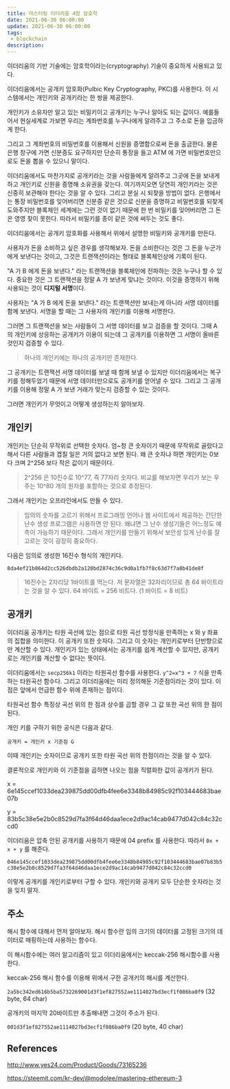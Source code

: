 ```yaml
---
title: 마스터링 이더리움 4장 암호학
date: 2021-06-30 06:00:00
update: 2021-06-30 06:00:00
tags:
 - blockchain
description:
---
```


이더리움의 기반 기술에는 암호학이라는(cryptography) 기술이 중요하게 사용되고 있다.

이더리움에서는 공개키 암호화(Pulbic Key Cryptography, PKC)를 사용한다. 이 시스템에서는 개인키와 공개키라는 한 쌍을 제공한다.

개인키가 소유자만 알고 있는 비밀키이고 공개키는 누구나 알아도 되는 값이다. 예를들어서 현실세계로 가보면 우리는 계좌번호를 누구나에게 알려주고 그 주소로 돈을 입금하게 한다.

그리고 그 계좌번호의 비밀번호를 이용해서 신원을 증명함으로써 돈을 출금한다. 물론 은행 창구에 가면 신분증도 요구하지만 단순히 통장을 들고 ATM 에 가면 비밀번호만으로도 돈을 뽑을 수 있으니 말이다.

이더리움에서도 마찬가지로 공개키라는 것을 사람들에게 알려주고 그곳에 돈을 보내게 하고 개인키로 신원을 증명해 소유권을 갖는다. 여기까지오면 당연히 개인키라는 것은 신중히 보관해야 한다는 것을 알 수 있다. 그리고 분실 시 되찾을 방법이 없다. 은행에서는 통장 비밀번호를 잊어버리면 신분증 같은 것으로 신분을 증명하고 비밀번호를 되찾게 도와주지만 블록체인 세계에는 그런 것이 없기 때문에 한 번 비밀키를 잊어버리면 그 돈은 영영 찾이 못한다. 따라서 비밀키를 종이 같은 것에 써두는 것도 좋다.

이더리움에서는 공개키 암호화를 사용해서 위에서 설명한 비밀키와 공개키를 만든다.

사용자가 돈을 소비하고 싶은 경우를 생각해보자. 돈을 소비한다는 것은 그 돈을 누군가에게 보낸다는 것이고, 그것은 트랜잭션이라는 형태로 블록체인상에 기록이 된다.

"A 가 B 에게 돈을 보낸다." 라는 트랜잭션을 블록체인에 전파하는 것은 누구나 할 수 있다. 중요한 것은 그 트랜잭션을 정말 A 가 보낸게 맞냐는 것이다. 이것을 증명하기 위해 사용되는 것이 **디지털 서명**이다.

사용자는 "A 가 B 에게 돈을 보낸다." 라는 트랜잭션만 보내는게 아니라 서명 데이터를 함께 보낸다. 서명을 할 때는 그 사용자의 개인키를 이용해 서명한다.

그러면 그 트랜잭션을 보는 사람들이 그 서명 데이터를 보고 검증을 할 것이다. 그때 A 의 개인키에 상응하는 공개키가 이용이 되는데 그 공개키를 이용하면 그 서명이 올바른 것인지 검증할 수 있다.

> 하나의 개인키에는 하나의 공개키만 존재한다.

그 공개키는 트랜잭션 서명 데이터를 보낼 때 함께 보낼 수 있지만 이더리움에서는 복구 키를 정해두었기 때문에 서명 데이터만으로도 공개키를 얻어낼 수 있다. 그리고 그 공개키를 이용해 정말 A 가 보낸 거래가 맞는지 검증할 수 있는 것이다.

그러면 개인키가 무엇이고 어떻게 생성하는지 알아보자.

## 개인키

개인키는 단순히 무작위로 선택한 숫자다. 엄~청 큰 숫자이기 때문에 무작위로 골랐다고 해서 다른 사람들과 겹칠 일은 거의 없다고 보면 된다. 왜 큰 숫자냐 하면 개인키는 0보다 크며 2^256 보다 작은 값이기 때문이다.

> 2^256 은 10진수로 10^77, 즉 77자리 숫자다. 비교를 해보자면 우리가 보는 우주는 10^80 개의 원자를 포함하는 것으로 추정된다.

그래서 개인키는 오프라인에서도 만들 수 있다.

> 임의의 숫자를 고르기 위해서 프로그래밍 언어나 웹 사이트에서 제공하는 간단한 난수 생성 프로그램은 사용하면 안 된다. 왜냐면 그 난수 생성기들은 어느정도 예측이 가능하기 때문이다.
> 그래서 개인키를 만들기 위해서 보안성 있게 난수를 잘 고르는 것이 굉장히 중요하다.

다음은 임의로 생성한 16진수 형식의 개인키다.

`8da4ef21b864d2cc526dbdb2a120bd2874c36c9d0a1fb7f8c63d7f7a8b41de8f`

> 16진수는 2자리당 1바이트를 먹는다. 저 문자열은 32자리이므로 총 64 바이트라는 것을 알 수 있다. 64 바이트 = 256 비트다. (1 바이트 = 8 비트)

## 공개키

이더리움 공개키는 타원 곡선에 있는 점으로 타원 곡선 방정식을 만족하는 x 와 y 좌표의 집합을 의미한다. 이 공개키 또한 숫자다. 그리고 이 숫자는 개인키로부터 단반향으로만 계산할 수 있다. 개인키가 있는 상태에서는 공개키를 쉽게 계산할 수 있지만, 공개키로는 개인키를 계산할 수 없다는 뜻이다.

이더리움에서는 `secp256k1` 이라는 타원곡선 함수를 사용한다. `y^2=x^3 + 7` 식을 만족하는 타원곡선 함수다. 그리고 이더리움에는 미리 정의해둔 기준점이라는 것이 있다. 이 점은 앞에서 언급한 함수 위에 존재하는 점이다.

타원곡선 함수 특징상 곡선 위의 한 점과 상수를 곱할 경우 그 값 또한 곡선 위의 한 점이 된다.

개인 키를 구하기 위한 공식은 다음과 같다.

`공개키 = 개인키 x 기준점 G`

이때 개인키는 숫자이므로 공개키 또한 타원 곡선 위의 한점이라는 것을 알 수 있다.

결론적으로 개인키와 이 기준점을 곱하면 나오는 점을 직렬화한 값이 공개키가 된다.

x = 6e145ccef1033dea239875dd00dfb4fee6e3348b84985c92f103444683bae07b

y = 83b5c38e5e2b0c8529d7fa3f64d46daa1ece2d9ac14cab9477d042c84c32ccd0

이더리움은 압축 안된 공개키를 사용하기 때문에 04 prefix 를 사용한다. 따라서 `0x + x + y` 를 해준다.

`046e145ccef1033dea239875dd00dfb4fee6e3348b84985c92f103444683bae07b83b5c38e5e2b0c8529d7fa3f64d46daa1ece2d9ac14cab9477d042c84c32ccd0`

이렇게 공개키를 개인키로부터 구할 수 있다. 개인키와 공개키 모두 단순한 숫자라는 것을 잊지 말자.

## 주소

해시 함수에 대해서 먼저 알아보자. 해시 함수란 임의 크기의 데이터를 고정된 크기의 데이터로 매핑하는데 사용하는 함수다.

이 해시함수에는 여러 알고리즘이 있고 이더리움에서는 keccak-256 해시함수를 사용한다.

keccak-256 해시 함수를 이용해 위에서 구한 공개키의 해시를 계산한다.

`2a5bc342ed616b5ba5732269001d3f1ef827552ae1114027bd3ecf1f086ba0f9` (32 byte, 64 char)

공개키의 마지막 20바이트만 추출해내면 그것이 주소가 된다.

`001d3f1ef827552ae1114027bd3ecf1f086ba0f9` (20 byte, 40 char)

## References

http://www.yes24.com/Product/Goods/73165236

https://steemit.com/kr-dev/@modolee/mastering-ethereum-3
